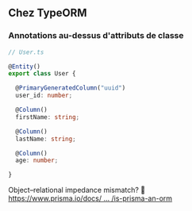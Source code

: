 ## Chez TypeORM

### Annotations au-dessus d'attributs de classe

<div grid="~ cols-2 gap-6" class="mt-4">

<div>

```typescript
// User.ts

@Entity()
export class User {

  @PrimaryGeneratedColumn("uuid")
  user_id: number;

  @Column()
  firstName: string;

  @Column()
  lastName: string;

  @Column()
  age: number;

}
```
</div>

<div class="flex items-center">
<div>
<div class="mb-3">
Object–relational impedance mismatch? 🤯
</div>

<a href="https://www.prisma.io/docs/concepts/overview/prisma-in-your-stack/is-prisma-an-orm" target="_blank">
  https://www.prisma.io/docs/ ... /is-prisma-an-orm
</a>
</div>
</div>

</div>

<!--
### Exemple avec d'autres outils comme TypeORM où on va définir une classe JS / TS dans laquelle on va annoter / décorer les propriétés.

### Ça s'inspire d'autres ORM dans d'autres technos, si certains ont connu Java avec *Hibernate*...️
-->
